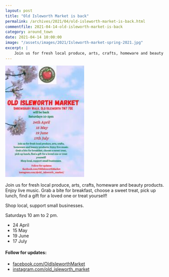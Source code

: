 ```yaml
---
layout: post
title: "Old Isleworth Market is back"
permalink: /archives/2021/04/old-isleworth-market-is-back.html
commentfile: 2021-04-14-old-isleworth-market-is-back
category: around_town
date: 2021-04-14 10:00:00
image: "/assets/images/2021/Isleworth-market-spring-2021.jpg"
excerpt: |
    Join us for fresh local produce, arts, crafts, homeware and beauty products. Enjoy live music. Grab a bite for breakfast, choose a sweet treat, pick up lunch, find a gift for a loved one or treat yourself!
---
```

<a href="/assets/images/2021/Isleworth-market-spring-2021.jpg" title="Click for a larger image"><img src="/assets/images/2021/Isleworth-market-spring-2021-thumb.jpg" width="250" alt="Image - Isleworth-market-spring-2021"  class="photo right"/></a>

Join us for fresh local produce, arts, crafts, homeware and beauty products. Enjoy live music. Grab a bite for breakfast, choose a sweet treat, pick up lunch, find a gift for a loved one or treat yourself!

Shop local, support small businesses.

Saturdays 10 am to 2 pm.

- 24 April
- 15 May
- 19 June
- 17 July

#### Follow for updates:

- [facebook.com/OldIsleworthMarket](https://www.facebook.com/OldIsleworthMarket)
- [instagram.com/old_isleworth_market](https://www.instagram.com/old_isleworth_market/)
